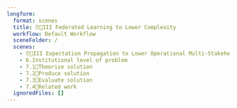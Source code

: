 ```yaml
---
longform:
  format: scenes
  title: ⏰👥III Federated Learning to Lower Complexity
  workflow: Default Workflow
  sceneFolder: /
  scenes:
    - ⏰👥III Expectation Propagation to Lower Operational Multi-Stakeholder Complexities
    - 6.Institutional level of problem
    - 7.1💭Theorize solution
    - 7.2📐Produce solution
    - 7.3💸Evaluate solution
    - 7.4📜Related work
  ignoredFiles: []
---
```


